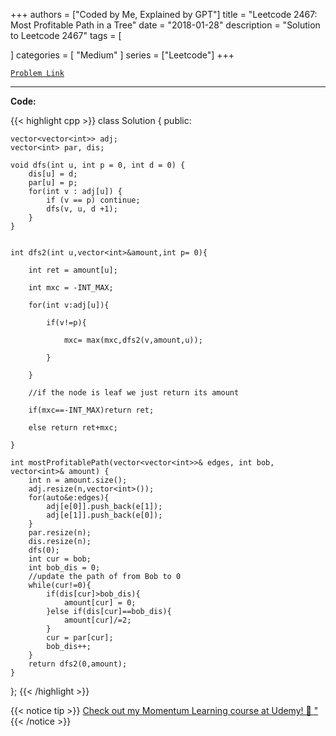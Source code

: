 
+++
authors = ["Coded by Me, Explained by GPT"]
title = "Leetcode 2467: Most Profitable Path in a Tree"
date = "2018-01-28"
description = "Solution to Leetcode 2467"
tags = [
    
]
categories = [
    "Medium"
]
series = ["Leetcode"]
+++



[`Problem Link`](https://leetcode.com/problems/most-profitable-path-in-a-tree/description/)

---

**Code:**

{{< highlight cpp >}}
class Solution {
public:
    
    vector<vector<int>> adj;
    vector<int> par, dis;
    
    void dfs(int u, int p = 0, int d = 0) {
        dis[u] = d;
        par[u] = p;
        for(int v : adj[u]) {
            if (v == p) continue;
            dfs(v, u, d +1);
        }
    }
    
     
    int dfs2(int u,vector<int>&amount,int p= 0){

        int ret = amount[u];

        int mxc = -INT_MAX;

        for(int v:adj[u]){

            if(v!=p){

                mxc= max(mxc,dfs2(v,amount,u));

            }

        }

		//if the node is leaf we just return its amount

        if(mxc==-INT_MAX)return ret;

        else return ret+mxc;

    }
    
    int mostProfitablePath(vector<vector<int>>& edges, int bob, vector<int>& amount) {
        int n = amount.size();
        adj.resize(n,vector<int>());
        for(auto&e:edges){
            adj[e[0]].push_back(e[1]);
            adj[e[1]].push_back(e[0]);
        }
        par.resize(n);
        dis.resize(n);
        dfs(0);
        int cur = bob;
        int bob_dis = 0;
		//update the path of from Bob to 0
        while(cur!=0){
            if(dis[cur]>bob_dis){
                amount[cur] = 0;
            }else if(dis[cur]==bob_dis){
                amount[cur]/=2;
            }
            cur = par[cur];
            bob_dis++;
        }
        return dfs2(0,amount);
    }
    
};
{{< /highlight >}}



{{< notice tip >}}
[Check out my Momentum Learning course at Udemy! 🚀 "](https://www.udemy.com/course/blind-75-the-data-structures-and-algorithms-essentials/)
{{< /notice >}}

